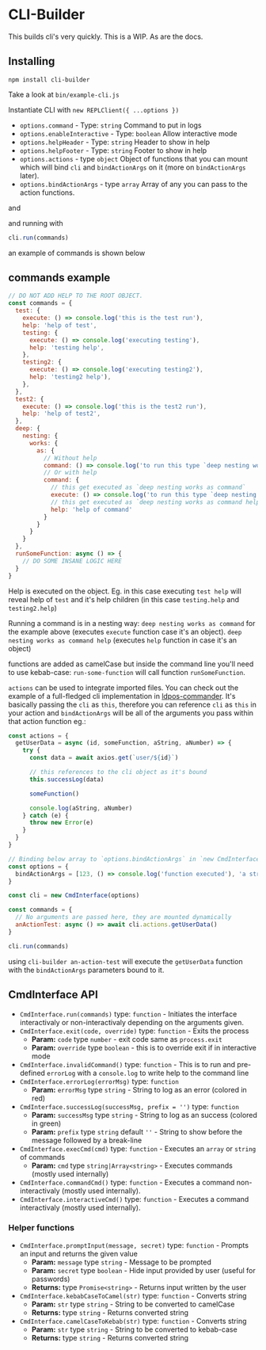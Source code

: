 # CLI-Builder

This builds cli's very quickly.
This is a WIP. As are the docs.

## Installing

```
npm install cli-builder
```

Take a look at `bin/example-cli.js`

Instantiate CLI with `new REPLClient({ ...options })`

- `options.command` - Type: `string` Command to put in logs
- `options.enableInteractive` - Type: `boolean` Allow interactive mode
- `options.helpHeader` - Type: `string` Header to show in help
- `options.helpFooter` - Type: `string` Footer to show in help
- `options.actions` - type `object` Object of functions that you can mount which will bind `cli` and `bindActionArgs` on it (more on `bindActionArgs` later).
- `options.bindActionArgs` - type `array` Array of any you can pass to the action functions.

and

and running with

```js
cli.run(commands)
```

an example of commands is shown below

## commands example

```js
// DO NOT ADD HELP TO THE ROOT OBJECT.
const commands = {
  test: {
    execute: () => console.log('this is the test run'),
    help: 'help of test',
    testing: {
      execute: () => console.log('executing testing'),
      help: 'testing help',
    },
    testing2: {
      execute: () => console.log('executing testing2'),
      help: 'testing2 help'),
    },
  },
  test2: {
    execute: () => console.log('this is the test2 run'),
    help: 'help of test2',
  },
  deep: {
    nesting: {
      works: {
        as: {
          // Without help
          command: () => console.log('to run this type `deep nesting works as command`')
          // Or with help
          command: {
            // this get executed as `deep nesting works as command`
            execute: () => console.log('to run this type `deep nesting works as command`'),
            // this get executed as `deep nesting works as command help`
            help: 'help of command'
          }
        }
      }
    }
  },
  runSomeFunction: async () => {
    // DO SOME INSANE LOGIC HERE
  }
}
```

Help is executed on the object. Eg. in this case executing `test help` will reveal help of `test` and it's help children (in this case `testing.help` and `testing2.help`)

Running a command is in a nesting way: `deep nesting works as command` for the example above (executes `execute` function case it's an object).
`deep nesting works as command help` (executes `help` function in case it's an object)

functions are added as camelCase but inside the command line you'll need to use kebab-case:
`run-some-function` will call function `runSomeFunction`.

`actions` can be used to integrate imported files. You can check out the example of a full-fledged cli implementation in [ldpos-commander](https://github.com/Leasehold/ldpos-commander/). It's basically passing the `cli` as `this`, therefore you can reference `cli` as `this` in your action and `bindActionArgs` will be all of the arguments you pass within that action function eg.:

```js
const actions = {
  getUserData = async (id, someFunction, aString, aNumber) => {
    try {
      const data = await axios.get(`user/${id}`)

      // this references to the cli object as it's bound
      this.successLog(data)

      someFunction()

      console.log(aString, aNumber)
    } catch (e) {
      throw new Error(e)
    }
  }
}

// Binding below array to `options.bindActionArgs` in `new CmdInterface({ ...options })`
const options = {
  bindActionArgs = [123, () => console.log('function executed'), 'a string', 23123]
}

const cli = new CmdInterface(options)

const commands = {
  // No arguments are passed here, they are mounted dynamically
  anActionTest: async () => await cli.actions.getUserData()
}

cli.run(commands)
```

using `cli-builder an-action-test` will execute the `getUserData` function with the `bindActionArgs` parameters bound to it.

## CmdInterface API

- `CmdInterface.run(commands)` type: `function` - Initiates the interface interactivaly or non-interactivaly depending on the arguments given.
- `CmdInterface.exit(code, override)` type: `function` - Exits the process
    - **Param:** `code` type `number` - exit code same as `process.exit`
    - **Param:** `override` type `boolean` - this is to override exit if in interactive mode
- `CmdInterface.invalidCommand()` type: `function` - This is to run and pre-defined `errorLog` with a `console.log` to write help to the command line
- `CmdInterface.errorLog(errorMsg)` type: `function` 
    - **Param:** `errorMsg` type `string` - String to log as an error (colored in red)
- `CmdInterface.successLog(successMsg, prefix = '')` type: `function` 
  - **Param:** `successMsg` type `string` - String to log as an success (colored in green)
  - **Param:** `prefix` type `string` default `''` - String to show before the message followed by a break-line
- `CmdInterface.execCmd(cmd)` type: `function` - Executes an `array` or `string` of commands
  - **Param:** `cmd` type `string|Array<string>` - Executes commands (mostly used internally)
- `CmdInterface.commandCmd()` type: `function` - Executes a command non-interactivaly (mostly used internally).
- `CmdInterface.interactiveCmd()` type: `function` - Executes a command interactivaly (mostly used internally).

### Helper functions

- `CmdInterface.promptInput(message, secret)` type: `function` - Prompts an input and returns the given value
    - **Param:** `message` type `string` - Message to be prompted
    - **Param:** `secret` type `boolean` - Hide input provided by user (useful for passwords)
    - **Returns:** type `Promise<string>` - Returns input written by the user
- `CmdInterface.kebabCaseToCamel(str)` type: `function` - Converts string
    - **Param:** `str` type `string` - String to be converted to camelCase
    - **Returns:** type `string` - Returns converted string
- `CmdInterface.camelCaseToKebab(str)` type: `function` - Converts string
    - **Param:** `str` type `string` - String to be converted to kebab-case
    - **Returns:** type `string` - Returns converted string
